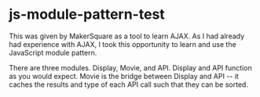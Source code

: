 js-module-pattern-test
======================
This was given by MakerSquare as a tool to learn AJAX. As I had already had experience with AJAX, I took this opportunity to learn and use the JavaScript module pattern.

There are three modules. Display, Movie, and API. Display and API function as you would expect. Movie is the bridge between Display and API -- it caches the results and type of each API call such that they can be sorted.
